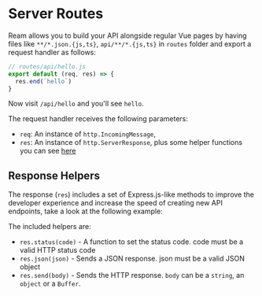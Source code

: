# Server Routes

Ream allows you to build your API alongside regular Vue pages by having files like `**/*.json.{js,ts}`, `api/**/*.{js,ts}` in `routes` folder and export a request handler as follows:

```js
// routes/api/hello.js
export default (req, res) => {
  res.end(`hello`)
}
```

Now visit `/api/hello` and you'll see `hello`.

The request handler receives the following parameters:

- `req`: An instance of `http.IncomingMessage`,
- `res`: An instance of `http.ServerResponse`, plus some helper functions you can see [here](#response-helpers)

## Response Helpers

The response (`res`) includes a set of Express.js-like methods to improve the developer experience and increase the speed of creating new API endpoints, take a look at the following example:

The included helpers are:

- `res.status(code)` - A function to set the status code. code must be a valid HTTP status code
- `res.json(json)` - Sends a JSON response. json must be a valid JSON object
- `res.send(body)` - Sends the HTTP response. `body` can be a `string`, an `object` or a `Buffer`.
